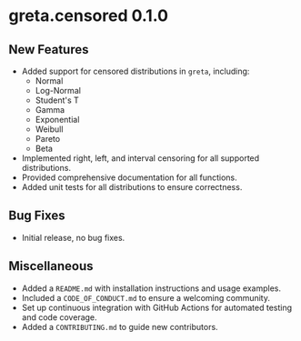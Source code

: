 # greta.censored 0.1.0

## New Features

- Added support for censored distributions in `greta`, including:
  - Normal
  - Log-Normal
  - Student's T
  - Gamma
  - Exponential
  - Weibull
  - Pareto
  - Beta
- Implemented right, left, and interval censoring for all supported distributions.
- Provided comprehensive documentation for all functions.
- Added unit tests for all distributions to ensure correctness.

## Bug Fixes

- Initial release, no bug fixes.

## Miscellaneous

- Added a `README.md` with installation instructions and usage examples.
- Included a `CODE_OF_CONDUCT.md` to ensure a welcoming community.
- Set up continuous integration with GitHub Actions for automated testing and code coverage.
- Added a `CONTRIBUTING.md` to guide new contributors.
